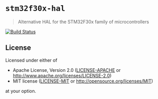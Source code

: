 # `stm32f30x-hal`

> Alternative HAL for the STM32F30x family of microcontrollers

[`embedded-hal`]: https://crates.io/crates/embedded-hal

[![Build Status](https://travis-ci.org/copterust/alt-stm32f30x-hal.svg?branch=master)](https://travis-ci.org/copterust/alt-stm32f30x-hal)


## License

Licensed under either of

- Apache License, Version 2.0 ([LICENSE-APACHE](LICENSE-APACHE) or
  http://www.apache.org/licenses/LICENSE-2.0)
- MIT license ([LICENSE-MIT](LICENSE-MIT) or http://opensource.org/licenses/MIT)

at your option.
